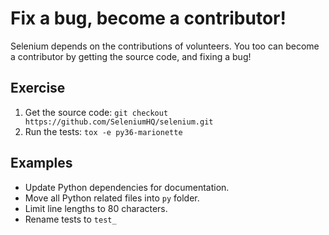 # Fix a bug, become a contributor!
Selenium depends on the contributions of volunteers. You too can become a contributor by getting the source code, and fixing a bug!

## Exercise
1. Get the source code: `git checkout https://github.com/SeleniumHQ/selenium.git`
2. Run the tests: `tox -e py36-marionette`

## Examples
* Update Python dependencies for documentation.
* Move all Python related files into `py` folder.
* Limit line lengths to 80 characters.
* Rename tests to `test_`
